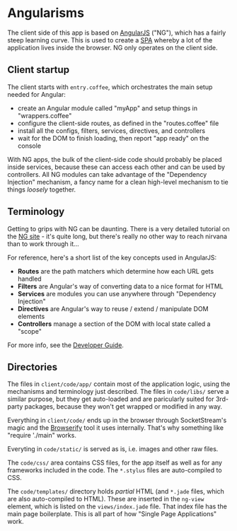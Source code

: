 # Angularisms

The client side of this app is based on [AngularJS](http://angularjs.org)
("NG"), which has a fairly steep learning curve. This is used to create a
[SPA](http://en.wikipedia.org/wiki/Single-page_application) whereby a lot of
the application lives inside the browser. NG only operates on the client side.

## Client startup

The client starts with `entry.coffee`, which orchestrates the main setup
needed for Angular:
  
* create an Angular module called "myApp" and setup things in "wrappers.coffee"
* configure the client-side routes, as defined in the "routes.coffee" file
* install all the configs, filters, services, directives, and controllers
* wait for the DOM to finish loading, then report "app ready" on the console

With NG apps, the bulk of the client-side code should probably be placed inside
services, because these can access each other and can be used by controllers.
All NG modules can take advantage of the "Dependency Injection" mechanism, a
fancy name for a clean high-level mechanism to tie things _loosely_ together.
  
## Terminology

Getting to grips with NG can be daunting. There is a very detailed tutorial
on the [NG site](http://docs.angularjs.org/tutorial/) - it's quite long, but
there's really no other way to reach nirvana than to work through it...

For reference, here's a short list of the key concepts used in AngularJS:

* **Routes** are the path matchers which determine how each URL gets handled
* **Filters** are Angular's way of converting data to a nice format for HTML
* **Services** are modules you can use anywhere through "Dependency Injection"
* **Directives** are Angular's way to reuse / extend / manipulate DOM elements
* **Controllers** manage a section of the DOM with local state called a "scope"

For more info, see the [Developer Guide](http://docs.angularjs.org/guide/index).

## Directories

The files in `client/code/app/` contain most of the application logic, using
the mechanisms and terminology just described. The files in `code/libs/` serve
a similar purpose, but they get auto-loaded and are paricularly suited for
3rd-party packages, because they won't get wrapped or modified in any way.

Everything in `client/code/` ends up in the browser through SocketStream's
magic and the [Browserify](https://github.com/substack/node-browserify#readme)
tool it uses internally. That's why something like "require './main" works.

Everyting in `code/static/` is served as is, i.e. images and other raw files.

The `code/css/` area contains CSS files, for the app itself as well as for any
frameworks included in the code. The `*.stylus` files are auto-compiled to CSS.

The `code/templates/` directory holds *partial* HTML (and `*.jade` files, which
are also auto-compiled to HTML). These are inserted in the `ng-view` element,
which is listed on the `views/index.jade` file. That index file has the main
page boilerplate. This is all part of how "Single Page Applications" work.

